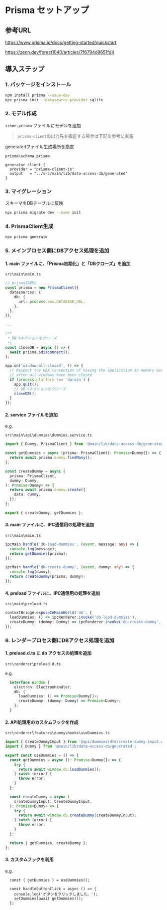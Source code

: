 # Prisma セットアップ

## 参考URL

<https://www.prisma.io/docs/getting-started/quickstart>

<https://zenn.dev/forest1040/articles/7f6794d8651fd4>

## 導入ステップ

### 1. パッケージをインストール

```bash
npm install prisma --save-dev
npx prisma init --datasource-provider sqlite
```

### 2. モデル作成

`schme.prisma` ファイルにモデルを追加

> `prisma-client`の出力先を指定する場合は下記を参考に実施

generatedファイル生成場所を指定

`prisma\schema.prisma`  

```prisma
generator client {
  provider = "prisma-client-js"
  output   = "../src/main/lib/data-access-db/generated"
}
```

### 3. マイグレーション

スキーマをDBテーブルに反映  

```bash
npx prisma migrate dev --name init
```

### 4. PrismaClient生成

```bash
npx prisma generate
```

### 5. メインプロセス側にDBアクセス処理を追加

#### 1. main ファイルに、「Prisma初期化」と「DBクローズ」を追加

`src\main\main.ts`  

```ts
// prisma初期化
const prisma = new PrismaClient({
  datasources: {
    db: {
      url: process.env.DATABASE_URL,
    },
  },
});

...

/**
 * DBコネクションをクローズ
 */
const closeDB = async () => {
  await prisma.$disconnect();
};

app.on('window-all-closed', () => {
  // Respect the OSX convention of having the application in memory even
  // after all windows have been closed
  if (process.platform !== 'darwin') {
    app.quit();
    // DBコネクションをクローズ
    closeDB();
  }
});
```

#### 2. service ファイルを追加

e.g.  

`src\main\api\dummies\dummies.service.ts`

```ts
import { Dummy, PrismaClient } from '@main/lib/data-access-db/generated';

const getDummies = async (prisma: PrismaClient): Promise<Dummy[]> => {
  return await prisma.dummy.findMany();
};

const createDummy = async (
  prisma: PrismaClient,
  dummy: Dummy,
): Promise<Dummy> => {
  return await prisma.dummy.create({
    data: dummy,
  });
};

export { createDummy, getDummies };
```

#### 3. main ファイルに、IPC通信用の処理を追加

`src\main\main.ts`  

```ts
ipcMain.handle('db-load-dummies', (event, message: any) => {
  console.log(message);
  return getDummies(prisma);
});

ipcMain.handle('db-create-dummy', (event, dummy: any) => {
  console.log(dummy);
  return createDummy(prisma, dummy);
});
```

#### 4. preload ファイルに、IPC通信用の処理を追加

`src\main\preload.ts`  

```ts
contextBridge.exposeInMainWorld('db', {
  loadDummies: () => ipcRenderer.invoke('db-load-dummies'),
  createDummy: (dummy: Dummy) => ipcRenderer.invoke('db-create-dummy', dummy),
});
```

### 6. レンダープロセス側にDBアクセス処理を追加

#### 1. preload.d.ts に db アクセスの処理を追加

`src\renderer\preload.d.ts`

e.g.  

```ts
  interface Window {
    electron: ElectronHandler;
    db: {
      loadDummies: () => Promise<Dummy[]>;
      createDummy: (dummy: Dummy) => Promise<Dummy>;
    };
  }
```

#### 2. API処理用のカスタムフックを作成

`src\renderer\features\dummy\hooks\useDummies.ts`

```ts
import { CreateDummyInput } from '@api/dummies/dto/create-dummy-input.dto';
import { Dummy } from '@main/lib/data-access-db/generated';

export const useDummies = () => {
  const getDummies = async (): Promise<Dummy[]> => {
    try {
      return await window.db.loadDummies();
    } catch (error) {
      throw error;
    }
  };

  const createDummy = async (
    createDummyInput: CreateDummyInput,
  ): Promise<Dummy> => {
    try {
      return await window.db.createDummy(createDummyInput);
    } catch (error) {
      throw error;
    }
  };

  return { getDummies, createDummy };
};
```

#### 3. カスタムフックを利用

e.g.  

```tsx
  const { getDummies } = useDummies();

  const handleButtonClick = async () => {
    console.log('ボタンをクリックしました。');
    setDummies(await getDummies());
  };
```
